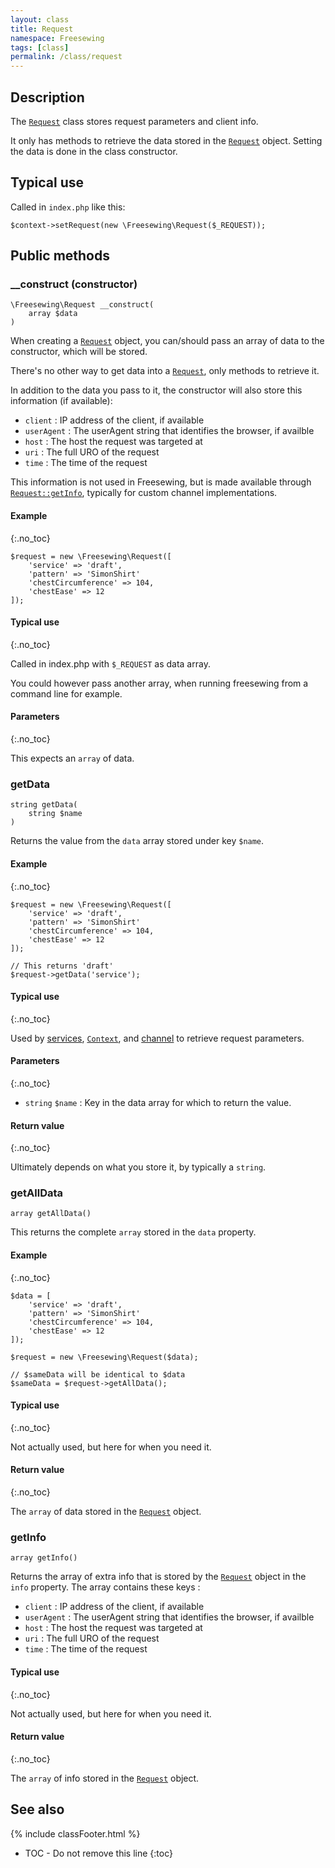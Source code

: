 ```yaml
---
layout: class
title: Request
namespace: Freesewing
tags: [class]
permalink: /class/request
---
```

## Description 

The [`Request`](request) class stores request parameters and client info.

It only has methods to retrieve the data stored in the [`Request`](request) object.
Setting the data is done in the class constructor.

## Typical use

Called in `index.php` like this:

```php?start_inline=1
$context->setRequest(new \Freesewing\Request($_REQUEST));
```

## Public methods

### \_\_construct (constructor)

```php?start_inline=1
\Freesewing\Request __construct( 
    array $data 
)
```

When creating a [`Request`](request) object, you can/should pass an array of data 
to the constructor, which will be stored.

There's no other way to get data into a [`Request`](request), only methods to 
retrieve it.

In addition to the data you pass to it, the constructor will also store 
this information (if available):

- `client` : IP address of the client, if available
- `userAgent` : The userAgent string that identifies the browser, if availble
- `host` : The host the request was targeted at
- `uri` : The full URO of the request
- `time` : The time of the request

This information is not used in Freesewing, but is made
available through [`Request::getInfo`](request#getinfo), typically for 
custom channel implementations.


#### Example
{:.no_toc}

```php?start_inline=1
$request = new \Freesewing\Request([
    'service' => 'draft',
    'pattern' => 'SimonShirt'
    'chestCircumference' => 104,
    'chestEase' => 12
]);
```

#### Typical use
{:.no_toc}

Called in index.php with `$_REQUEST` as data array.

You could however pass another array, when running freesewing from a
command line for example.

#### Parameters
{:.no_toc}

This expects an `array` of data.

### getData

```php?start_inline=1
string getData( 
    string $name
)
```

Returns the value from the `data` array stored under key `$name`.


#### Example
{:.no_toc}

```php?start_inline=1
$request = new \Freesewing\Request([
    'service' => 'draft',
    'pattern' => 'SimonShirt'
    'chestCircumference' => 104,
    'chestEase' => 12
]);

// This returns 'draft'
$request->getData('service');
```

#### Typical use
{:.no_toc}

Used by [services](/class/services/service), [`Context`](context), 
and [channel](/class/channels/channel) to retrieve request parameters.

#### Parameters
{:.no_toc}

- `string` `$name` : Key in the data array for which to return the value.

#### Return value
{:.no_toc}

Ultimately depends on what you store it, by typically a `string`.

### getAllData

```php?start_inline=1
array getAllData() 
```

This returns the complete `array` stored in the `data` property.

#### Example
{:.no_toc}

```php?start_inline=1
$data = [
    'service' => 'draft',
    'pattern' => 'SimonShirt'
    'chestCircumference' => 104,
    'chestEase' => 12
]);

$request = new \Freesewing\Request($data);

// $sameData will be identical to $data
$sameData = $request->getAllData();
```

#### Typical use
{:.no_toc}

Not actually used, but here for when you need it.

#### Return value
{:.no_toc}

The `array` of data stored in the [`Request`](request) object.

### getInfo

```php?start_inline=1
array getInfo()
```

Returns the array of extra info that is stored by the [`Request`](request) object in the `info`
property. The array contains these keys :

- `client` : IP address of the client, if available
- `userAgent` : The userAgent string that identifies the browser, if availble
- `host` : The host the request was targeted at
- `uri` : The full URO of the request
- `time` : The time of the request

#### Typical use
{:.no_toc}

Not actually used, but here for when you need it.

#### Return value
{:.no_toc}

The `array` of info stored in the [`Request`](request) object.

## See also
{% include classFooter.html %}
* TOC - Do not remove this line
{:toc}

